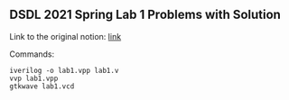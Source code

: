 ## DSDL 2021 Spring Lab 1 Problems with Solution

Link to the original notion: [link](https://www.notion.so/Lab-1-dbaa6172ce3a495f84c75f2cb05382ec)

Commands:

```
iverilog -o lab1.vpp lab1.v
vvp lab1.vpp
gtkwave lab1.vcd
```
